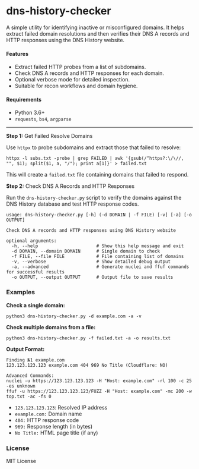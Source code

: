 # dns-history-checker
A simple utility for identifying inactive or misconfigured domains. It helps extract failed domain resolutions and then verifies their DNS A records and HTTP responses using the DNS History website.

#### Features
- Extract failed HTTP probes from a list of subdomains.
- Check DNS A records and HTTP responses for each domain.
- Optional verbose mode for detailed inspection.
- Suitable for recon workflows and domain hygiene.

#### Requirements
- Python 3.6+
- `requests`, `bs4`, `argparse`
---

**Step 1:** Get Failed Resolve Domains

Use `httpx` to probe subdomains and extract those that failed to resolve:
```
httpx -l subs.txt -probe | grep FAILED | awk '{gsub(/^https?:\/\//, "", $1); split($1, a, "/"); print a[1]}' > failed.txt
```
This will create a `failed.txt` file containing domains that failed to respond.

**Step 2:** Check DNS A Records and HTTP Responses

Run the `dns-history-checker.py` script to verify the domains against the DNS History database and test HTTP response codes.
```
usage: dns-history-checker.py [-h] (-d DOMAIN | -f FILE) [-v] [-a] [-o OUTPUT]

Check DNS A records and HTTP responses using DNS History website

optional arguments:
  -h, --help                      # Show this help message and exit
  -d DOMAIN, --domain DOMAIN      # Single domain to check
  -f FILE, --file FILE            # File containing list of domains
  -v, --verbose                   # Show detailed debug output
  -a, --advanced                  # Generate nuclei and ffuf commands for successful results
  -o OUTPUT, --output OUTPUT      # Output file to save results
```
### Examples

**Check a single domain:**
```
python3 dns-history-checker.py -d example.com -a -v
```
**Check multiple domains from a file:**
```
python3 dns-history-checker.py -f failed.txt -a -o results.txt
```
**Output Format:**
```
Finding №1 example.com
123.123.123.123 example.com 404 969 No Title (Cloudflare: NO)

Advanced Commands:
nuclei -u https://123.123.123.123 -H "Host: example.com" -rl 100 -c 25 -es unknown
ffuf -u https://123.123.123.123/FUZZ -H "Host: example.com" -mc 200 -w top.txt -ac -fs 0
```
- `123.123.123.123`: Resolved IP address
- `example.com:` Domain name
- `404:` HTTP response code
- `969:` Response length (in bytes)
- `No Title:` HTML page title (if any)

### License
MIT License
